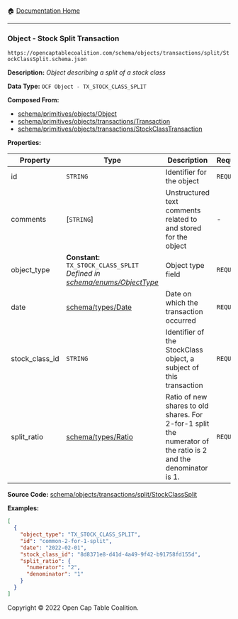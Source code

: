 :house: [Documentation Home](https://naveedn.github.io/Open-Cap-Format-OCF)

---

### Object - Stock Split Transaction

`https://opencaptablecoalition.com/schema/objects/transactions/split/StockClassSplit.schema.json`

**Description:** _Object describing a split of a stock class_

**Data Type:** `OCF Object - TX_STOCK_CLASS_SPLIT`

**Composed From:**

- [schema/primitives/objects/Object](https://naveedn.github.io/Open-Cap-Format-OCF/schema/primitives/objects/Object)
- [schema/primitives/objects/transactions/Transaction](https://naveedn.github.io/Open-Cap-Format-OCF/schema/primitives/objects/transactions/Transaction)
- [schema/primitives/objects/transactions/StockClassTransaction](https://naveedn.github.io/Open-Cap-Format-OCF/schema/primitives/objects/transactions/StockClassTransaction)

**Properties:**

| Property       | Type                                                                                                                                                   | Description                                                                                                    | Required   |
| -------------- | ------------------------------------------------------------------------------------------------------------------------------------------------------ | -------------------------------------------------------------------------------------------------------------- | ---------- |
| id             | `STRING`                                                                                                                                               | Identifier for the object                                                                                      | `REQUIRED` |
| comments       | [`STRING`]                                                                                                                                             | Unstructured text comments related to and stored for the object                                                | -          |
| object_type    | **Constant:** `TX_STOCK_CLASS_SPLIT`</br>_Defined in [schema/enums/ObjectType](https://naveedn.github.io/Open-Cap-Format-OCF/schema/enums/ObjectType)_ | Object type field                                                                                              | `REQUIRED` |
| date           | [schema/types/Date](https://naveedn.github.io/Open-Cap-Format-OCF/schema/types/Date)                                                                   | Date on which the transaction occurred                                                                         | `REQUIRED` |
| stock_class_id | `STRING`                                                                                                                                               | Identifier of the StockClass object, a subject of this transaction                                             | `REQUIRED` |
| split_ratio    | [schema/types/Ratio](https://naveedn.github.io/Open-Cap-Format-OCF/schema/types/Ratio)                                                                 | Ratio of new shares to old shares. For 2-for-1 split the numerator of the ratio is 2 and the denominator is 1. | `REQUIRED` |

**Source Code:** [schema/objects/transactions/split/StockClassSplit](https://github.com/Open-Cap-Table-Coalition/Open-Cap-Format-OCF/blob/main/schema/objects/transactions/split/StockClassSplit.schema.json)

**Examples:**

```json
[
  {
    "object_type": "TX_STOCK_CLASS_SPLIT",
    "id": "common-2-for-1-split",
    "date": "2022-02-01",
    "stock_class_id": "8d8371e8-d41d-4a49-9f42-b91758fd155d",
    "split_ratio": {
      "numerator": "2",
      "denominator": "1"
    }
  }
]
```

Copyright © 2022 Open Cap Table Coalition.
